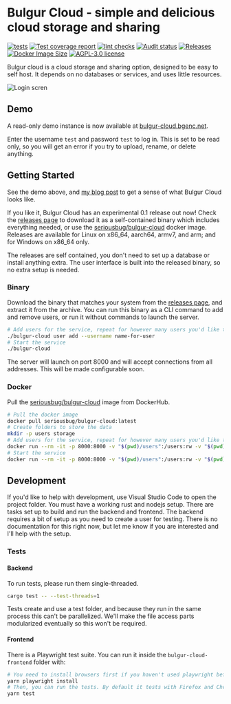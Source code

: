 # Bulgur Cloud - simple and delicious cloud storage and sharing

[![tests](https://img.shields.io/github/workflow/status/SeriousBug/bulgur-cloud/tests?label=tests)](https://github.com/SeriousBug/bulgur-cloud/actions/workflows/coverage.yml) [![Test coverage report](https://img.shields.io/codecov/c/github/SeriousBug/bulgur-cloud)](https://codecov.io/gh/SeriousBug/bulgur-cloud) [![lint checks](https://img.shields.io/github/workflow/status/SeriousBug/bulgur-cloud/lint%20checks?label=lint)](https://github.com/SeriousBug/bulgur-cloud/actions/workflows/lint.yml) [![Audit status](https://img.shields.io/github/workflow/status/SeriousBug/bulgur-cloud/security%20audit?label=audit)](https://github.com/SeriousBug/bulgur-cloud/actions/workflows/audit.yml) [![Releases](https://img.shields.io/github/v/release/SeriousBug/bulgur-cloud?include_prereleases)](https://github.com/SeriousBug/bulgur-cloud/releases) [![Docker Image Size](https://img.shields.io/docker/image-size/seriousbug/bulgur-cloud)](https://hub.docker.com/r/seriousbug/bulgur-cloud) [![AGPL-3.0 license](https://img.shields.io/github/license/SeriousBug/bulgur-cloud)](https://github.com/SeriousBug/bulgur-cloud/blob/main/LICENSE.txt)

Bulgur cloud is a cloud storage and sharing option, designed to be easy to self
host. It depends on no databases or services, and uses little resources.

![Login scren](https://bgenc.net/img/2022-03-29-00-17-38.png)

## Demo

A read-only demo instance is now available at [bulgur-cloud.bgenc.net](https://bulgur-cloud.bgenc.net).

Enter the username `test` and password `test` to log in. This is set to be read only, so you will get an error if you try to upload, rename, or delete anything.

## Getting Started

See the demo above, and [my blog post](https://bgenc.net/bulgur-cloud-intro/) to get a sense of what Bulgur Cloud looks like.

If you like it, Bulgur Cloud has an experimental 0.1 release out now! Check the
[releases page](https://github.com/SeriousBug/bulgur-cloud/releases) to download
it as a self-contained binary which includes everything needed, or use the
[seriousbug/bulgur-cloud](https://hub.docker.com/r/seriousbug/bulgur-cloud)
docker image. Releases are available for Linux on x86_64, aarch64, armv7, and
arm; and for Windows on x86_64 only.

The releases are self contained, you don't need to set up a database or install
anything extra. The user interface is built into the released binary, so no
extra setup is needed.

### Binary

Download the binary that matches your system from the [releases page](https://github.com/SeriousBug/bulgur-cloud/releases), and extract it from the archive.
You can run this binary as a CLI command to add and remove users, or run it without commands to launch the server.

```bash
# Add users for the service, repeat for however many users you'd like to add
./bulgur-cloud user add --username name-for-user
# Start the service
./bulgur-cloud
```

The server will launch on port 8000 and will accept connections from all
addresses. This will be made configurable soon.

### Docker

Pull the [seriousbug/bulgur-cloud](https://hub.docker.com/r/seriousbug/bulgur-cloud)
image from DockerHub.

```bash
# Pull the docker image
docker pull seriousbug/bulgur-cloud:latest
# Create folders to store the data
mkdir -p users storage
# Add users for the service, repeat for however many users you'd like to add
docker run --rm -it -p 8000:8000 -v "$(pwd)/users":/users:rw -v "$(pwd)/storage":/storage:rw seriousbug/bulgur-cloud:latest user add --username name-for-user
# Start the service
docker run --rm -it -p 8000:8000 -v "$(pwd)/users":/users:rw -v "$(pwd)/storage":/storage:rw seriousbug/bulgur-cloud:latest
```

## Development

If you'd like to help with development, use Visual Studio Code to open the
project folder. You must have a working rust and nodejs setup. There are tasks
set up to build and run the backend and frontend. The backend requires a bit of
setup as you need to create a user for testing. There is no documentation for
this right now, but let me know if you are interested and I'll help with the
setup.

### Tests

#### Backend

To run tests, please run them single-threaded.

```sh
cargo test -- --test-threads=1
```

Tests create and use a test folder, and because they run in the same process
this can't be parallelized. We'll make the file access parts modularized
eventually so this won't be required.

#### Frontend

There is a Playwright test suite. You can run it inside the `bulgur-cloud-frontend` folder with:

```sh
# You need to install browsers first if you haven't used playwright before
yarn playwright install
# Then, you can run the tests. By default it tests with Firefox and Chromium.
yarn test
```
